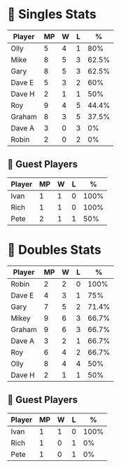 # 🏓 Singles Stats

| Player  | MP | W | L | %      |
|---------|----|---|---|--------|
| Olly    | 5  | 4 | 1 | 80%    |
| Mike    | 8  | 5 | 3 | 62.5%  |
| Gary    | 8  | 5 | 3 | 62.5%  |
| Dave E  | 5  | 3 | 2 | 60%    |
| Dave H  | 2  | 1 | 1 | 50%    |
| Roy     | 9  | 4 | 5 | 44.4%  |
| Graham  | 8  | 3 | 5 | 37.5%  |
| Dave A  | 3  | 0 | 3 | 0%     |
| Robin   | 2  | 0 | 2 | 0%     |

## 🧾 Guest Players

| Player | MP | W | L | %    |
|--------|----|---|---|------|
| Ivan   | 1  | 1 | 0 | 100% |
| Rich   | 1  | 1 | 0 | 100% |
| Pete   | 2  | 1 | 1 | 50%  |

<!-- SPLIT -->

# 🎾 Doubles Stats

| Player  | MP | W | L | %      |
|---------|----|---|---|--------|
| Robin   | 2  | 2 | 0 | 100%   |
| Dave E  | 4  | 3 | 1 | 75%    |
| Gary    | 7  | 5 | 2 | 71.4%  |
| Mikey   | 9  | 6 | 3 | 66.7%  |
| Graham  | 9  | 6 | 3 | 66.7%  |
| Dave A  | 3  | 2 | 1 | 66.7%  |
| Roy     | 6  | 4 | 2 | 66.7%  |
| Olly    | 8  | 4 | 4 | 50%    |
| Dave H  | 2  | 1 | 1 | 50%    |

## 🧾 Guest Players

| Player | MP | W | L | %    |
|--------|----|---|---|------|
| Ivan   | 1  | 1 | 0 | 100% |
| Rich   | 1  | 0 | 1 | 0%   |
| Pete   | 1  | 0 | 1 | 0%   |